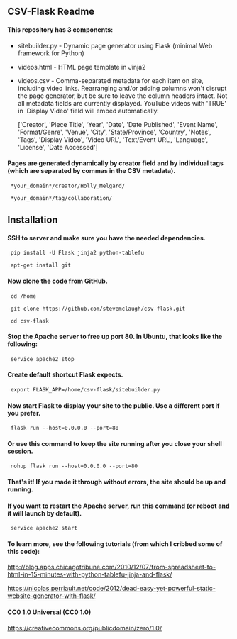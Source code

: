 CSV-Flask Readme
----------------

#### This repository has 3 components:

-   sitebuilder.py - Dynamic page generator using Flask (minimal Web framework
    for Python)

-   videos.html - HTML page template in Jinja2

-   videos.csv - Comma-separated metadata for each item on site, including video
    links. Rearranging and/or adding columns won't disrupt the page generator,
    but be sure to leave the column headers intact. Not all metadata fields are
    currently displayed. YouTube videos with 'TRUE' in 'Display Video' field
    will embed automatically.

    ['Creator', 'Piece Title', 'Year', 'Date', 'Date Published', 'Event Name',
    'Format/Genre', 'Venue', 'City', 'State/Province', 'Country', 'Notes',
    'Tags', 'Display Video', 'Video URL', 'Text/Event URL', 'Language',
    'License', 'Date Accessed']

#### Pages are generated dynamically by creator field and by individual tags (which are separated by commas in the CSV metadata).

~~~~~~~~~~~~~~~~~~~~~~~~~~~~~~~~~~~~~~~~~~~~~~~~~~~~~~~~~~~~~~~~~~~~~~~~~~~~~~~~
 *your_domain*/creator/Holly_Melgard/

 *your_domain*/tag/collaboration/
~~~~~~~~~~~~~~~~~~~~~~~~~~~~~~~~~~~~~~~~~~~~~~~~~~~~~~~~~~~~~~~~~~~~~~~~~~~~~~~~

Installation
------------

#### SSH to server and make sure you have the needed dependencies.

~~~~~~~~~~~~~~~~~~~~~~~~~~~~~~~~~~~~~~~~~~~~~~~~~~~~~~~~~~~~~~~~~~~~~~~~~~~~~~~~
 pip install -U Flask jinja2 python-tablefu

 apt-get install git
~~~~~~~~~~~~~~~~~~~~~~~~~~~~~~~~~~~~~~~~~~~~~~~~~~~~~~~~~~~~~~~~~~~~~~~~~~~~~~~~

#### Now clone the code from GitHub.

~~~~~~~~~~~~~~~~~~~~~~~~~~~~~~~~~~~~~~~~~~~~~~~~~~~~~~~~~~~~~~~~~~~~~~~~~~~~~~~~
 cd /home

 git clone https://github.com/stevemclaugh/csv-flask.git

 cd csv-flask
~~~~~~~~~~~~~~~~~~~~~~~~~~~~~~~~~~~~~~~~~~~~~~~~~~~~~~~~~~~~~~~~~~~~~~~~~~~~~~~~

#### Stop the Apache server to free up port 80. In Ubuntu, that looks like the following:

~~~~~~~~~~~~~~~~~~~~~~~~~~~~~~~~~~~~~~~~~~~~~~~~~~~~~~~~~~~~~~~~~~~~~~~~~~~~~~~~
 service apache2 stop
~~~~~~~~~~~~~~~~~~~~~~~~~~~~~~~~~~~~~~~~~~~~~~~~~~~~~~~~~~~~~~~~~~~~~~~~~~~~~~~~

#### Create default shortcut Flask expects.

~~~~~~~~~~~~~~~~~~~~~~~~~~~~~~~~~~~~~~~~~~~~~~~~~~~~~~~~~~~~~~~~~~~~~~~~~~~~~~~~
 export FLASK_APP=/home/csv-flask/sitebuilder.py
~~~~~~~~~~~~~~~~~~~~~~~~~~~~~~~~~~~~~~~~~~~~~~~~~~~~~~~~~~~~~~~~~~~~~~~~~~~~~~~~

#### Now start Flask to display your site to the public. Use a different port if you prefer.

~~~~~~~~~~~~~~~~~~~~~~~~~~~~~~~~~~~~~~~~~~~~~~~~~~~~~~~~~~~~~~~~~~~~~~~~~~~~~~~~
 flask run --host=0.0.0.0 --port=80
~~~~~~~~~~~~~~~~~~~~~~~~~~~~~~~~~~~~~~~~~~~~~~~~~~~~~~~~~~~~~~~~~~~~~~~~~~~~~~~~

#### Or use this command to keep the site running after you close your shell session.

~~~~~~~~~~~~~~~~~~~~~~~~~~~~~~~~~~~~~~~~~~~~~~~~~~~~~~~~~~~~~~~~~~~~~~~~~~~~~~~~
 nohup flask run --host=0.0.0.0 --port=80
~~~~~~~~~~~~~~~~~~~~~~~~~~~~~~~~~~~~~~~~~~~~~~~~~~~~~~~~~~~~~~~~~~~~~~~~~~~~~~~~

#### That's it! If you made it through without errors, the site should be up and running.

#### If you want to restart the Apache server, run this command (or reboot and it will launch by default).

~~~~~~~~~~~~~~~~~~~~~~~~~~~~~~~~~~~~~~~~~~~~~~~~~~~~~~~~~~~~~~~~~~~~~~~~~~~~~~~~
 service apache2 start
~~~~~~~~~~~~~~~~~~~~~~~~~~~~~~~~~~~~~~~~~~~~~~~~~~~~~~~~~~~~~~~~~~~~~~~~~~~~~~~~

#### To learn more, see the following tutorials (from which I cribbed some of this code):

http://blog.apps.chicagotribune.com/2010/12/07/from-spreadsheet-to-html-in-15-minutes-with-python-tablefu-jinja-and-flask/

https://nicolas.perriault.net/code/2012/dead-easy-yet-powerful-static-website-generator-with-flask/

#### CC0 1.0 Universal (CC0 1.0)

https://creativecommons.org/publicdomain/zero/1.0/
